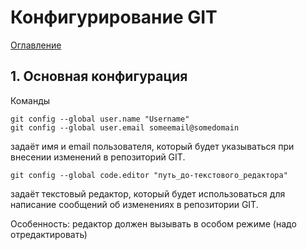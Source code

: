 # Конфигурирование GIT

[Оглавление](./README.md)
## 1. Основная конфигурация

Команды
```
git config --global user.name "Username"
git config --global user.email someemail@somedomain
```
задаёт имя и email пользователя, который будет указываться при внесении изменений в репозиторий GIT.


```
git config --global code.editor "путь_до-текстового_редактора"
```
задаёт текстовый редактор, который будет использоваться для написание сообщений об изменениях в репозитории GIT.

Особенность: редактор должен вызывать в особом режиме (надо отредактировать)